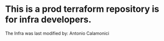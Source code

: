  # This is a prod terraform repository is for infra developers.
 The Infra was last modified by: Antonio Calamonici
                     